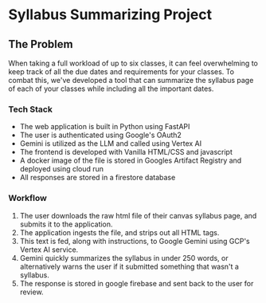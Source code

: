 # Syllabus Summarizing Project

## The Problem
When taking a full workload of up to six classes, it can feel overwhelming to keep track of all the due dates and requirements for your classes. To combat this, we've developed a tool that can summarize the syllabus page of each of your classes while including all the important dates.

### Tech Stack
- The web application is built in Python using FastAPI
- The user is authenticated using Google's OAuth2
- Gemini is utilized as the LLM and called using Vertex AI
- The frontend is developed with Vanilla HTML/CSS and javascript
- A docker image of the file is stored in Googles Artifact Registry and deployed using cloud run
- All responses are stored in a firestore database
### Workflow
1. The user downloads the raw html file of their canvas syllabus page, and submits it to the application.
2. The application ingests the file, and strips out all HTML tags.
3. This text is fed, along with instructions, to Google Gemini using GCP's Vertex AI service.
4. Gemini quickly summarizes the syllabus in under 250 words, or alternatively warns the user if it submitted something that wasn't a syllabus.
5. The response is stored in google firebase and sent back to the user for review.


